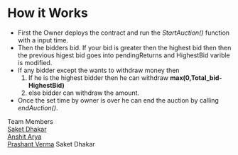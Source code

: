 # How it Works
* First the Owner deploys the contract and run the *StartAuction()* function with a input time.
* Then the bidders bid. If your bid is greater then the highest bid then then the previous higest bid goes into pendingReturns and HighestBid varible is modified.
* If any bidder except the wants to withdraw money then 
  1. If he is the highest bidder then he can withdraw **max(0,Total_bid-HighestBid)**
  2. else bidder can withdraw the amount.
* Once the set time by owner is over he can end the auction by calling *endAuction()*.

Team Members      
[Saket Dhakar](https://github.com/Saketd3769)  
[Anshit Arya](https://github.com/Anshit2023)   
[Prashant Verma](https://github.com/pv54)
Saket Dhakar
